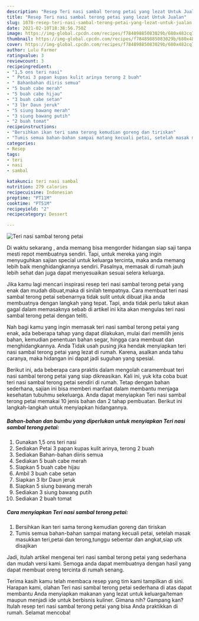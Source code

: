 ```yaml
---
description: "Resep Teri nasi sambal terong petai yang lezat Untuk Jualan"
title: "Resep Teri nasi sambal terong petai yang lezat Untuk Jualan"
slug: 1078-resep-teri-nasi-sambal-terong-petai-yang-lezat-untuk-jualan
date: 2021-02-10T18:38:56.750Z
image: https://img-global.cpcdn.com/recipes/f78489885083029b/680x482cq70/teri-nasi-sambal-terong-petai-foto-resep-utama.jpg
thumbnail: https://img-global.cpcdn.com/recipes/f78489885083029b/680x482cq70/teri-nasi-sambal-terong-petai-foto-resep-utama.jpg
cover: https://img-global.cpcdn.com/recipes/f78489885083029b/680x482cq70/teri-nasi-sambal-terong-petai-foto-resep-utama.jpg
author: Lulu Farmer
ratingvalue: 3
reviewcount: 3
recipeingredient:
- "1,5 ons teri nasi"
- " Petai 3 papan kupas kulit arinya terong 2 buah"
- " Bahanbahan diiris semua"
- "5 buah cabe merah"
- "5 buah cabe hijau"
- "3 buah cabe setan"
- "3 lbr Daun jeruk"
- "5 siung bawang merah"
- "3 siung bawang putih"
- "2 buah tomat"
recipeinstructions:
- "Bersihkan ikan teri sama terong kemudian goreng dan tiriskan"
- "Tumis semua bahan-bahan sampai matang kecuali petai, setelah masak masukkan teri,petai dan terong,tunggu sebentar dan angkat,siap utk disajikan"
categories:
- Resep
tags:
- teri
- nasi
- sambal

katakunci: teri nasi sambal 
nutrition: 279 calories
recipecuisine: Indonesian
preptime: "PT11M"
cooktime: "PT51M"
recipeyield: "2"
recipecategory: Dessert

---
```



![Teri nasi sambal terong petai](https://img-global.cpcdn.com/recipes/f78489885083029b/680x482cq70/teri-nasi-sambal-terong-petai-foto-resep-utama.jpg)

Di waktu  sekarang , anda memang bisa mengorder hidangan siap saji tanpa mesti repot membuatnya sendiri. Tapi, untuk mereka yang ingin menyuguhkan sajian special untuk keluarga tercinta, maka anda memang lebih baik menghidangkannya sendiri. Pasalnya, memasak di rumah jauh lebih sehat dan juga dapat menyesuaikan sesuai selera keluarga.

Jika kamu lagi mencari inspirasi resep teri nasi sambal terong petai yang enak dan mudah dibuat,maka di sinilah tempatnya. Cara membuat teri nasi sambal terong petai  sebenarnya tidak sulit untuk dibuat jika anda membuatnya dengan langkah yang tepat. Tapi, anda tidak perlu takut akan gagal dalam memasaknya 
sebab di artikel ini kita akan mengulas teri nasi sambal terong petai dengan teliti.  



Nah bagi kamu yang ingin memasak teri nasi sambal terong petai yang enak, ada beberapa tahap yang dapat dilakukan, mulai dari memilih jenis bahan, kemudian penentuan bahan segar, hingga cara membuat dan menghidangkannya. Anda Tidak usah pusing jika hendak menyiapkan teri nasi sambal terong petai yang lezat di rumah. Karena, asalkan anda  tahu caranya, maka hidangan ini dapat jadi suguhan yang spesial.

Berikut ini, ada beberapa cara praktis  dalam mengolah caramembuat teri nasi sambal terong petai yang siap dikreasikan. Kali ini, yuk kita coba buat teri nasi sambal terong petai sendiri di rumah. Tetap dengan bahan sederhana, sajian ini bisa memberi manfaat dalam membantu menjaga kesehatan tubuhmu sekeluarga. Anda dapat menyiapkan Teri nasi sambal terong petai memakai 10 jenis bahan dan 2 tahap pembuatan. Berikut ini langkah-langkah untuk menyiapkan hidangannya.

<!--inarticleads1-->

##### Bahan-bahan dan bumbu yang diperlukan untuk menyiapkan Teri nasi sambal terong petai:

1. Gunakan 1,5 ons teri nasi
1. Sediakan  Petai 3 papan kupas kulit arinya, terong 2 buah
1. Sediakan  Bahan-bahan diiris semua
1. Sediakan 5 buah cabe merah
1. Siapkan 5 buah cabe hijau
1. Ambil 3 buah cabe setan
1. Siapkan 3 lbr Daun jeruk
1. Siapkan 5 siung bawang merah
1. Sediakan 3 siung bawang putih
1. Sediakan 2 buah tomat




<!--inarticleads2-->

##### Cara menyiapkan Teri nasi sambal terong petai:

1. Bersihkan ikan teri sama terong kemudian goreng dan tiriskan
1. Tumis semua bahan-bahan sampai matang kecuali petai, setelah masak masukkan teri,petai dan terong,tunggu sebentar dan angkat,siap utk disajikan




Jadi, itulah artikel mengenai  teri nasi sambal terong petai  yang sederhana dan mudah versi kami. Semoga anda dapat membuatnya dengan hasil yang dapat membuat oreng tercinta di rumah senang. 

Terima kasih kamu telah membaca resep yang tim kami tampilkan di sini. Harapan kami, olahan  Teri nasi sambal terong petai sederhana di atas dapat membantu Anda menyiapkan makanan yang lezat untuk keluarga/teman maupun menjadi ide untuk berbisnis kuliner. Gimana nih? Gampang kan? Itulah resep teri nasi sambal terong petai yang bisa Anda praktikkan di rumah. Selamat mencoba!

